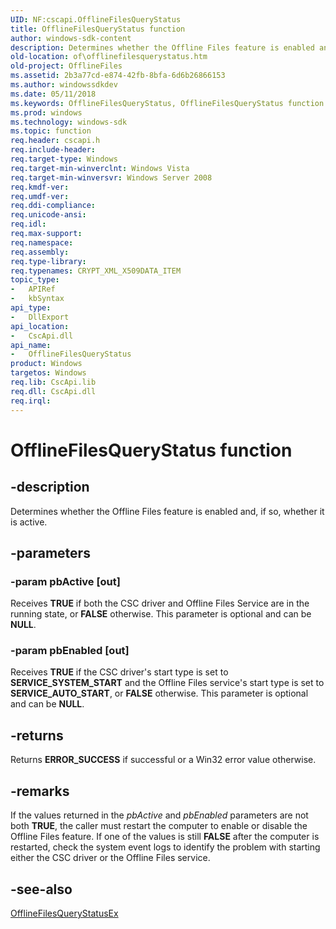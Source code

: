 ```yaml
---
UID: NF:cscapi.OfflineFilesQueryStatus
title: OfflineFilesQueryStatus function
author: windows-sdk-content
description: Determines whether the Offline Files feature is enabled and, if so, whether it is active.
old-location: of\offlinefilesquerystatus.htm
old-project: OfflineFiles
ms.assetid: 2b3a77cd-e874-42fb-8bfa-6d6b26866153
ms.author: windowssdkdev
ms.date: 05/11/2018
ms.keywords: OfflineFilesQueryStatus, OfflineFilesQueryStatus function [Offline Files], cscapi/OfflineFilesQueryStatus, of.offlinefilesquerystatus
ms.prod: windows
ms.technology: windows-sdk
ms.topic: function
req.header: cscapi.h
req.include-header: 
req.target-type: Windows
req.target-min-winverclnt: Windows Vista
req.target-min-winversvr: Windows Server 2008
req.kmdf-ver: 
req.umdf-ver: 
req.ddi-compliance: 
req.unicode-ansi: 
req.idl: 
req.max-support: 
req.namespace: 
req.assembly: 
req.type-library: 
req.typenames: CRYPT_XML_X509DATA_ITEM
topic_type:
-	APIRef
-	kbSyntax
api_type:
-	DllExport
api_location:
-	CscApi.dll
api_name:
-	OfflineFilesQueryStatus
product: Windows
targetos: Windows
req.lib: CscApi.lib
req.dll: CscApi.dll
req.irql: 
---
```


# OfflineFilesQueryStatus function


## -description


Determines whether the Offline Files feature is enabled and, if so, whether it is active.


## -parameters




### -param pbActive [out]

Receives <b>TRUE</b> if both the CSC driver and Offline Files Service are in the running state, or  <b>FALSE</b> otherwise. This parameter is optional and can be <b>NULL</b>.


### -param pbEnabled [out]

Receives <b>TRUE</b> if the CSC driver's start type is set to <b>SERVICE_SYSTEM_START</b> and the Offline Files service's start type is set to <b>SERVICE_AUTO_START</b>, or <b>FALSE</b> otherwise. This parameter is optional and can be <b>NULL</b>.


## -returns



Returns <b>ERROR_SUCCESS</b> if successful or a Win32 error value otherwise.




## -remarks



If the values returned in the <i>pbActive</i> and <i>pbEnabled</i> parameters are not both <b>TRUE</b>, the caller must restart the computer to enable or disable the Offline Files feature.  If one of the values is still <b>FALSE</b> after the computer is restarted, check the system event logs to identify the problem with starting either the CSC driver or the Offline Files service.




## -see-also




<a href="https://msdn.microsoft.com/1916F3F7-3B99-40CA-B503-EA1D10991BF4">OfflineFilesQueryStatusEx</a>
 

 

